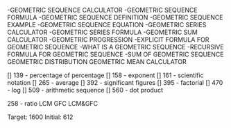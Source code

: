 -GEOMETRIC SEQUENCE CALCULATOR
-GEOMETRIC SEQUENCE FORMULA
-GEOMETRIC SEQUENCE DEFINITION
-GEOMETRIC SEQUENCE EXAMPLE
-GEOMETRIC SEQUENCE EQUATION
-GEOMETRIC SERIES CALCULATOR
-GEOMETRIC SERIES FORMULA
-GEOMETRIC SUM CALCULATOR
-GEOMETRIC PROGRESSION
-EXPLICIT FORMULA FOR GEOMETRIC SEQUENCE
-WHAT IS A GEOMETRIC SEQUENCE
-RECURSIVE FORMULA FOR GEOMETRIC SEQUENCE
-SUM OF GEOMETRIC SEQUENCE
GEOMETRIC DISTRIBUTION
GEOMETRIC MEAN CALCULATOR

[] 139 - percentage of percentage
[] 158 - exponent 
[] 161 - scientific notation
[] 265 - average
[] 392 - significant figures
[] 395 - factorial
[] 470 - log
[] 509 - arithmetic sequence
[] 560 - dot product


258 - ratio
LCM
GFC 
LCM&GFC


Target: 1600
Initial: 612
